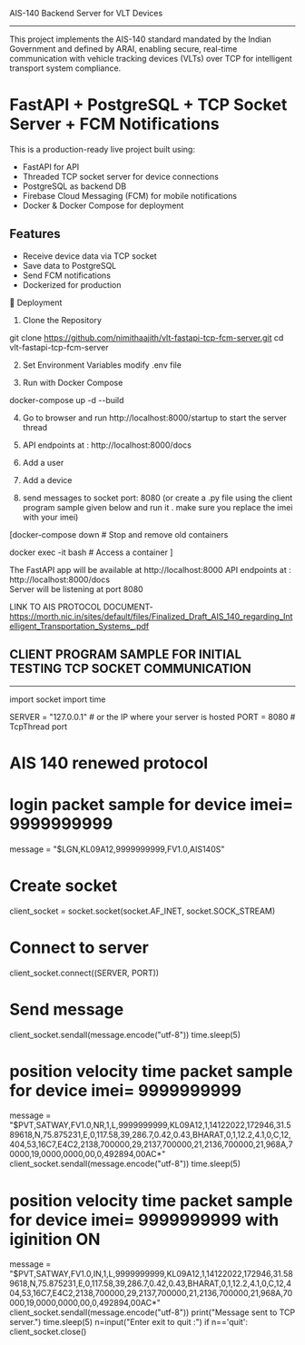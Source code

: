 AIS-140 Backend Server for VLT Devices
****************************************
This project implements the AIS-140 standard mandated by the Indian Government and defined by ARAI, enabling secure, real-time communication with vehicle tracking devices (VLTs) over TCP for intelligent transport system compliance.
# FastAPI + PostgreSQL + TCP Socket Server + FCM Notifications
This is a production-ready live project built using:
- FastAPI for API
- Threaded TCP socket server for device connections
- PostgreSQL as backend DB
- Firebase Cloud Messaging (FCM) for mobile notifications
- Docker & Docker Compose for deployment

## Features
- Receive device data via TCP socket
- Save data to PostgreSQL
- Send FCM notifications
- Dockerized for production

🚀 Deployment
1. Clone the Repository

git clone https://github.com/nimithaajith/vlt-fastapi-tcp-fcm-server.git
cd vlt-fastapi-tcp-fcm-server

2. Set Environment Variables
modify .env file

3. Run with Docker Compose

docker-compose up -d --build

4. Go to browser and run http://localhost:8000/startup   to start the server thread

5. API endpoints at : http://localhost:8000/docs 
6. Add a user
7. Add a device
8. send messages to socket port: 8080 (or create a .py file using the client program sample given below and run it . make sure you replace the imei with your imei)

[docker-compose down       #  Stop and remove old containers    

docker exec -it <containername> bash  # Access a container 
]

The FastAPI app will be available at http://localhost:8000
API endpoints at : http://localhost:8000/docs  
Server will be listening at port 8080

LINK TO AIS PROTOCOL DOCUMENT- https://morth.nic.in/sites/default/files/Finalized_Draft_AIS_140_regarding_Intelligent_Transportation_Systems_.pdf

## CLIENT PROGRAM SAMPLE FOR INITIAL TESTING TCP SOCKET COMMUNICATION ##
************************************************************************
import socket
import time

SERVER = "127.0.0.1"  # or the IP where your server is hosted
PORT = 8080           #  TcpThread port
#   AIS 140 renewed protocol 
# login packet sample for device imei= 9999999999
message = "$LGN,KL09A12,9999999999,FV1.0,AIS140S"

# Create socket
client_socket = socket.socket(socket.AF_INET, socket.SOCK_STREAM)

# Connect to server
client_socket.connect((SERVER, PORT))

# Send message
client_socket.sendall(message.encode("utf-8"))
time.sleep(5)
# position velocity time packet sample for device imei= 9999999999
message = "$PVT,SATWAY,FV1.0,NR,1,L,9999999999,KL09A12,1,14122022,172946,31.589618,N,75.875231,E,0,117.58,39,286.7,0.42,0.43,BHARAT,0,1,12.2,4.1,0,C,12,404,53,16C7,E4C2,2138,700000,29,2137,700000,21,2136,700000,21,968A,70000,19,0000,0000,00,0,492894,00AC*"
client_socket.sendall(message.encode("utf-8"))
time.sleep(5)
# position velocity time packet sample for device imei= 9999999999 with iginition ON
message = "$PVT,SATWAY,FV1.0,IN,1,L,9999999999,KL09A12,1,14122022,172946,31.589618,N,75.875231,E,0,117.58,39,286.7,0.42,0.43,BHARAT,0,1,12.2,4.1,0,C,12,404,53,16C7,E4C2,2138,700000,29,2137,700000,21,2136,700000,21,968A,70000,19,0000,0000,00,0,492894,00AC*"
client_socket.sendall(message.encode("utf-8"))
print("Message sent to TCP server.")
time.sleep(5)
n=input("Enter exit to quit :")
if n=='quit':
    client_socket.close()





